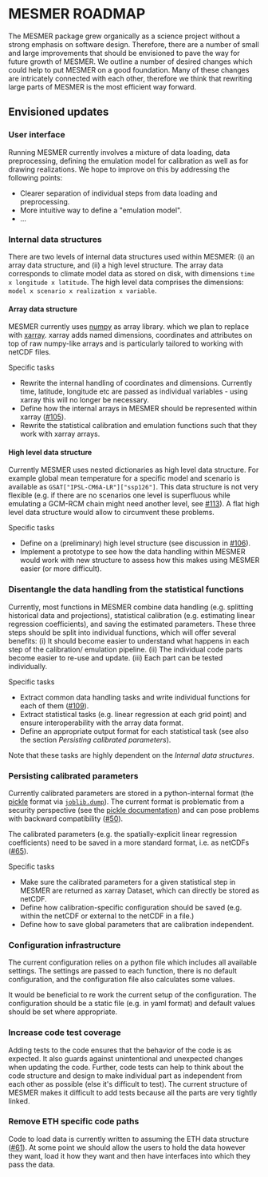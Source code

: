 # MESMER ROADMAP

The MESMER package grew organically as a science project without a strong emphasis on software design.
Therefore, there are a number of small and large improvements that should be envisioned to pave the way for future growth of MESMER.
We outline a number of desired changes which could help to put MESMER on a good foundation.
Many of these changes are intricately connected with each other, therefore we think that rewriting large parts of MESMER is the most efficient way forward.

## Envisioned updates

### User interface

Running MESMER currently involves a mixture of data loading, data preprocessing, defining the emulation model for calibration as well as for drawing realizations. We hope to improve on this by addressing the following points:

- Clearer separation of individual steps from data loading and preprocessing.
- More intuitive way to define a "emulation model".
- ...

### Internal data structures

There are two levels of internal data structures used within MESMER: (i) an array data structure, and (ii) a high level structure. The array data corresponds to climate model data as stored on disk, with dimensions `time x longitude x latitude`. The high level data comprises the dimensions: `model x scenario x realization x variable`.

#### Array data structure

MESMER currently uses [numpy](https://numpy.org/) as array library. which we plan to replace with [xarray](http://xarray.pydata.org/en/stable/). xarray adds named dimensions, coordinates and attributes on top of raw numpy-like arrays and is particularly tailored to working with netCDF files.

Specific tasks
- Rewrite the internal handling of coordinates and dimensions. Currently time, latitude, longitude etc are passed as individual variables - using xarray this will no longer be necessary.
- Define how the internal arrays in MESMER should be represented within xarray ([#105](https://github.com/MESMER-group/mesmer/issues/105)).
- Rewrite the statistical calibration and emulation functions such that they work with xarray arrays.

#### High level data structure

Currently MESMER uses nested dictionaries as high level data structure. For example global mean temperature for a specific model and scenario is available as `GSAT["IPSL-CM6A-LR"]["ssp126"]`. This data structure is not very flexible (e.g. if there are no scenarios one level is superfluous while emulating a GCM-RCM chain might need another level, see [#113](https://github.com/MESMER-group/mesmer/issues/113)). A flat high level data structure would allow to circumvent these problems.

Specific tasks
- Define on a (preliminary) high level structure (see discussion in [#106](https://github.com/MESMER-group/mesmer/issues/106)).
- Implement a prototype to see how the data handling within MESMER would work with new structure to assess how this makes using MESMER easier (or more difficult).

### Disentangle the data handling from the statistical functions

Currently, most functions in MESMER combine data handling (e.g. splitting historical data and projections), statistical calibration (e.g. estimating linear regression coefficients), and saving the estimated parameters. These three steps should be split into individual functions, which will offer several benefits: (i) It should become easier to understand what happens in each step of the calibration/ emulation pipeline. (ii) The individual code parts become easier to re-use and update. (iii) Each part can be tested individually.


Specific tasks
- Extract common data handling tasks and write individual functions for each of them ([#109](https://github.com/MESMER-group/mesmer/pull/109)).
- Extract statistical tasks (e.g. linear regression at each grid point) and ensure interoperability with the array data format.
- Define an appropriate output format for each statistical task (see also the section _Persisting calibrated parameters_).

Note that these tasks are highly dependent on the _Internal data structures_.


### Persisting calibrated parameters

Currently calibrated parameters are stored in a python-internal format (the [pickle](https://docs.python.org/3/library/pickle.html) format via [`joblib.dump`](https://joblib.readthedocs.io/en/latest/generated/joblib.dump.html)). The current format is problematic from a security perspective (see the [pickle documentation](https://docs.python.org/3/library/pickle.html)) and can pose problems with backward compatibility ([#50](https://github.com/MESMER-group/mesmer/issues/50)).

The calibrated parameters (e.g. the spatially-explicit linear regression coefficients) need to be saved in a more standard format, i.e. as netCDFs ([#65](https://github.com/MESMER-group/mesmer/issues/65)).

Specific tasks
- Make sure the calibrated parameters for a given statistical step in MESMER are returned as xarray Dataset, which can directly be stored as netCDF.
- Define how calibration-specific configuration should be saved (e.g. within the netCDF or external to the netCDF in a file.)
- Define how to save global parameters that are calibration independent.

### Configuration infrastructure

The current configuration relies on a python file which includes all available settings. The settings are passed to each function, there is no default configuration, and the configuration file also calculates some values.

It would be beneficial to re work the current setup of the configuration. The configuration should be a static file (e.g. in yaml format) and default values should be set where appropriate.


### Increase code test coverage

Adding tests to the code ensures that the behavior of the code is as expected. It also guards against unintentional and unexpected changes when updating the code. Further, code tests can help to think about the code structure and design to make individual part as independent from each other as possible (else it's difficult to test). The current structure of MESMER makes it difficult to add tests because all the parts are very tightly linked.

### Remove ETH specific code paths

Code to load data is currently written to assuming the ETH data structure ([#61](https://github.com/MESMER-group/mesmer/issues/61)). At some point we should allow the users to hold the data however they want, load it how they want and then have interfaces into which they pass the data.
